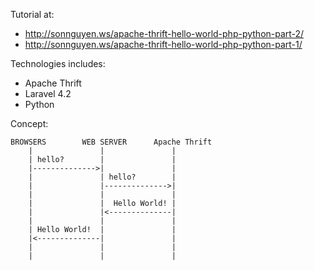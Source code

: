 Tutorial at: 
- http://sonnguyen.ws/apache-thrift-hello-world-php-python-part-2/
- http://sonnguyen.ws/apache-thrift-hello-world-php-python-part-1/

Technologies includes:
- Apache Thrift
- Laravel 4.2
- Python


Concept:
```
BROWSERS        WEB SERVER      Apache Thrift
    |               |               |
    | hello?        |               |
    |-------------->|               |
    |               | hello?        |
    |               |-------------->|
    |               |               |
    |               |  Hello World! |
    |               |<--------------|
    |               |               |
    | Hello World!  |               |
    |<--------------|               |
    |               |               |
    |               |               |
```
